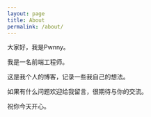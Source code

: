 ```yaml
---
layout: page
title: About
permalink: /about/
---
```


大家好，我是Pwnny。

我是一名前端工程师。

这是我个人的博客，记录一些我自己的想法。

如果有什么问题欢迎给我留言，很期待与你的交流。

祝你今天开心。
